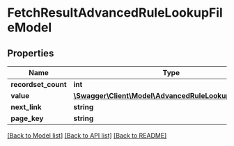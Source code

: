 # FetchResultAdvancedRuleLookupFileModel

## Properties
Name | Type | Description | Notes
------------ | ------------- | ------------- | -------------
**recordset_count** | **int** |  | [optional] 
**value** | [**\Swagger\Client\Model\AdvancedRuleLookupFileModel[]**](AdvancedRuleLookupFileModel.md) |  | [optional] 
**next_link** | **string** |  | [optional] 
**page_key** | **string** |  | [optional] 

[[Back to Model list]](../README.md#documentation-for-models) [[Back to API list]](../README.md#documentation-for-api-endpoints) [[Back to README]](../README.md)


